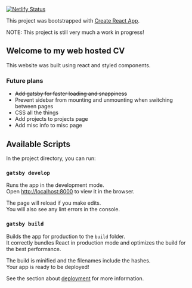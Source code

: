 [![Netlify Status](https://api.netlify.com/api/v1/badges/0880a2e1-8314-41ff-8886-a4115ee43825/deploy-status)](https://app.netlify.com/sites/aasgard/deploys)

This project was bootstrapped with [Create React App](https://github.com/facebook/create-react-app).

NOTE: This project is still very much a work in progress!

## Welcome to my web hosted CV
This website was built using react and styled components.

### Future plans
- ~~Add gatsby for faster loading and snappiness~~
- Prevent sidebar from mounting and unmounting when switching between pages
- CSS all the things
- Add projects to projects page
- Add misc info to misc page

## Available Scripts

In the project directory, you can run:

### `gatsby develop`

Runs the app in the development mode.<br />
Open [http://localhost:8000](http://localhost:8000) to view it in the browser.

The page will reload if you make edits.<br />
You will also see any lint errors in the console.

### `gatsby build`

Builds the app for production to the `build` folder.<br />
It correctly bundles React in production mode and optimizes the build for the best performance.

The build is minified and the filenames include the hashes.<br />
Your app is ready to be deployed!

See the section about [deployment](https://facebook.github.io/create-react-app/docs/deployment) for more information.
